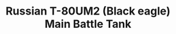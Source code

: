 ---
layout: product
title: "Russian T-80UM2 (Black eagle) Main Battle Tank"
price: "1900" 
desc: "Maketa"
img_path: "/assets/img/UA72057.webp"
brand: "N/A"
available: false
special_offer: false
new: false
soon: false
cat: "010000"
subcat: "013300"
subsubcat: "0N/A"
sifra: "UA72057"
popular: false
spec: false
---